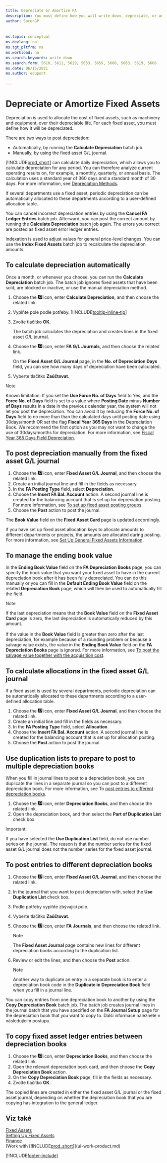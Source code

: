 ```yaml
---
title: Depreciate or Amortize FA
description: You must define how you will write-down, depreciate, or amortize each of your fixed assets, such as machinery and equipment, over their depreciable life.
author: SorenGP


ms.topic: conceptual
ms.devlang: na
ms.tgt_pltfrm: na
ms.workload: na
ms.search.keywords: write down
ms.search.form: 5610, 5611, 5629, 5633, 5659, 5660, 5663, 5619, 5666
ms.date: 06/15/2021
ms.author: edupont

---
```

# Depreciate or Amortize Fixed Assets
Depreciation is used to allocate the cost of fixed assets, such as machinery and equipment, over their depreciable life. For each fixed asset, you must define how it will be depreciated.

There are two ways to post depreciation:

* Automatically, by running the **Calculate Depreciation** batch job.
* Manually, by using the fixed asset G/L journal.

[!INCLUDE[prod_short](includes/prod_short.md)] can calculate daily depreciation, which allows you to calculate depreciation for any period. You can therefore analyze current operating results on, for example, a monthly, quarterly, or annual basis. The calculation uses a standard year of 360 days and a standard month of 30 days. For more information, see [Depreciation Methods](fa-depreciation-methods.md).

If several departments use a fixed asset, periodic depreciation can be automatically allocated to these departments according to a user-defined allocation table.

You can cancel incorrect depreciation entries by using the **Cancel FA Ledger Entries** batch job. Afterward, you can post the correct amount by running the **Calculate Depreciation** batch job again. The errors you correct are posted as fixed asset error ledger entries.

Indexation is used to adjust values for general price-level changes. You can use the **Index Fixed Assets** batch job to recalculate the depreciation amounts.

## To calculate depreciation automatically
Once a month, or whenever you choose, you can run the **Calculate Depreciation** batch job. The batch job ignores fixed assets that have been sold, are blocked or inactive, or use the manual depreciation method.

1. Choose the ![Lightbulb that opens the Tell Me feature.](media/ui-search/search_small.png "Tell me what you want to do") icon, enter **Calculate Depreciation**, and then choose the related link.
2. Vyplňte pole podle potřeby. [!INCLUDE[tooltip-inline-tip](includes/tooltip-inline-tip_md.md)]
3. Zvolte tlačítko **OK**.

   The batch job calculates the depreciation and creates lines in the fixed asset G/L journal.

4. Choose the ![Lightbulb that opens the Tell Me feature.](media/ui-search/search_small.png "Tell me what you want to do") icon, enter **FA G/L Journals**, and then choose the related link.

   On the **Fixed Asset G/L Journal** page, in the **No. of Depreciation Days** field, you can see how many days of depreciation have been calculated.
5. Vyberte tlačítko **Zaúčtovat**.

> [!NOTE]
> Known limitation: If you set the **Use Force No. of Days** field to Yes, and the **Force No. of Days** field is set to a value where **Posting Date** minus **Number of Days** results in a date in the previous calendar year, the system will not let you post the depreciation.
> You can avoid it by reducing the **Force No. of Days** field to no more than than the calculated days until posting date using 30days/month OR set the flag **Fiscal Year 365 Days** in the Depreciation Book.
> We recommend the first option as you may not want to change the use of 30days/months for depreciation. For more information, see [Fiscal Year 365 Days Field Depreciation](fa-how-setup-depreciation.md#fiscal-year-365-days-field-depreciation).


## To post depreciation manually from the fixed asset G/L journal
1. Choose the ![Lightbulb that opens the Tell Me feature.](media/ui-search/search_small.png "Tell me what you want to do") icon, enter **Fixed Asset G/L Journal**, and then choose the related link.
2. Create an initial journal line and fill in the fields as necessary.
3. In the **FA Posting Type** field, select **Depreciation**.
4. Choose the **Insert FA Bal. Account** action. A second journal line is created for the balancing account that is set up for depreciation posting. For more information, see [To set up fixed asset posting groups](fa-how-setup-general.md#to-set-up-fixed-asset-posting-groups).
5. Choose the **Post** action to post the journal.

The **Book Value** field on the **Fixed Asset Card** page is updated accordingly.

If you have set up fixed asset allocation keys to allocate amounts to different departments or projects, the amounts are allocated during posting. For more information, see [Set Up General Fixed Assets Information](fa-how-setup-general.md).

## To manage the ending book value
In the **Ending Book Value** field on the **FA Depreciation Books** page, you can specify the book value that you want your fixed asset to have in the current depreciation book after it has been fully depreciated. You can do this manually or you can fill in the **Default Ending Book Value** field on the related **Depreciation Book** page, which will then be used to automatically fill the field.

> [!NOTE]
> If the last depreciation means that the **Book Value** field on the **Fixed Asset Card** page is zero, the last depreciation is automatically reduced by this amount.<br /><br />
> If the value in the **Book Value** field is greater than zero after the last depreciation,  for example because of a rounding problem or because a salvage value exists, the value in the **Ending Book Value** field on the **FA Depreciation Books** page is ignored. For more information, see [To post the salvage value together with the acquisition cost](fa-how-acquire.md#to-post-the-salvage-value-together-with-the-acquisition-cost).

## To calculate allocations in the fixed asset G/L journal
If a fixed asset is used by several departments, periodic depreciation can be automatically allocated to these departments according to a user-defined allocation table.

1. Choose the ![Lightbulb that opens the Tell Me feature.](media/ui-search/search_small.png "Tell me what you want to do") icon, enter **Fixed Asset G/L Journal**, and then choose the related link.
2. Create an initial line and fill in the fields as necessary.
3. In the **FA Posting Type** field, select **Allocation**.
4. Choose the **Insert FA Bal. Account** action. A second journal line is created for the balancing account that is set up for allocation posting.
5. Choose the **Post** action to post the journal.

## Use duplication lists to prepare to post to multiple depreciation books
When you fill in journal lines to post to a depreciation book, you can duplicate the lines in a separate journal so you can post to a different depreciation book. For more information, see To [post entries to different depreciation books](fa-how-depreciate-amortize.md#to-post-entries-to-different-depreciation-books).

1. Choose the ![Lightbulb that opens the Tell Me feature.](media/ui-search/search_small.png "Tell me what you want to do") icon, enter **Depreciation Books**, and then choose the related link.
2. Open the depreciation book, and then select the **Part of Duplication List** check box.

> [!IMPORTANT]  
> If you have selected the **Use Duplication List** field, do not use number series on the journal. The reason is that the number series for the fixed asset G/L journal does not the number series for the fixed asset journal.

## To post entries to different depreciation books
1. Choose the ![Lightbulb that opens the Tell Me feature.](media/ui-search/search_small.png "Tell me what you want to do") icon, enter **Fixed Asset G/L Journal**, and then choose the related link.
2. In the journal that you want to post depreciation with, select the **Use Duplication List** check box.
3. Podle potřeby vyplňte zbývající pole.
4. Vyberte tlačítko **Zaúčtovat**.
5. Choose the ![Lightbulb that opens the Tell Me feature.](media/ui-search/search_small.png "Tell me what you want to do") icon, enter **FA Journals**, and then choose the related link.

   > [!NOTE]  
   > The **Fixed Asset Journal** page contains new lines for different depreciation books according to the duplication list.
6. Review or edit the lines, and then choose the **Post** action.

   > [!NOTE]  
   > Another way to duplicate an entry in a separate book is to enter a depreciation book code in the **Duplicate in Depreciation Book** field when you fill in a journal line.

You can copy entries from one depreciation book to another by using the **Copy Depreciation Book** batch job. The batch job creates journal lines in the journal batch that you have specified on the **FA Journal Setup** page for the depreciation book that you want to copy to. Další informace naleznete v následujícím postupu.

## To copy fixed asset ledger entries between depreciation books
1. Choose the ![Lightbulb that opens the Tell Me feature.](media/ui-search/search_small.png "Tell me what you want to do") icon, enter **Depreciation Books**, and then choose the related link.
2. Open the relevant depreciation book card, and then choose the **Copy Depreciation Book** action.
3. On the **Copy Depreciation Book** page, fill in the fields as necessary.
4. Zvolte tlačítko **OK**.

The copied lines are created in either the fixed asset G/L journal or the fixed asset journal, depending on whether the depreciation book that you are copying has integration to the general ledger.

## Viz také
[Fixed Assets](fa-manage.md)  
[Setting Up Fixed Assets](fa-setup.md)  
[Finance](finance.md)  
[Work with [!INCLUDE[prod_short](includes/prod_short.md)]](ui-work-product.md)


[!INCLUDE[footer-include](includes/footer-banner.md)]
